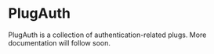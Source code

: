 PlugAuth
========

PlugAuth is a collection of authentication-related plugs. More documentation will follow soon.
